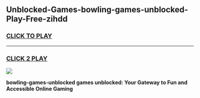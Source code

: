 
## Unblocked-Games-bowling-games-unblocked-Play-Free-zihdd
<h3>
<a href="https://premium76.site?title=bowling-games-unblocked&ref=18A1">CLICK TO PLAY</a></h3>
<hr>

<h3>
<a href="https://premium76.site?title=bowling-games-unblocked&ref=18A1">CLICK 2 PLAY</a>
  
</h3>

<a href="https://premium76.site?title=bowling-games-unblocked&ref=18A1"><img src="https://clearcache.store/games.png"></a>


**bowling-games-unblocked games unblocked: Your Gateway to Fun and Accessible Online Gaming**
